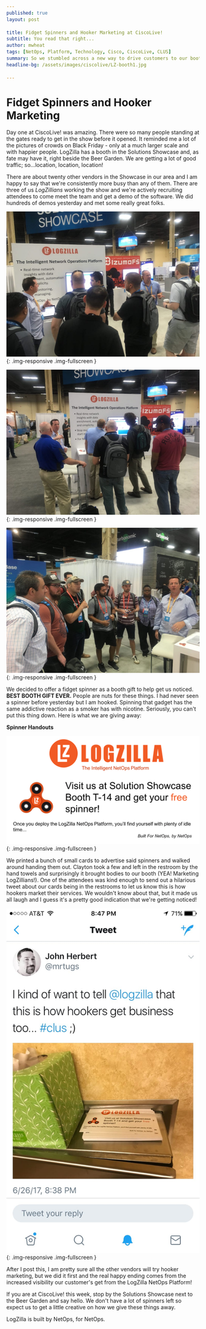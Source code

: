 ```yaml
---
published: true
layout: post

title: Fidget Spinners and Hooker Marketing at CiscoLive!
subtitle: You read that right...
author: mwheat
tags: [NetOps, Platform, Technology, Cisco, CiscoLive, CLUS]
summary: So we stumbled across a new way to drive customers to our booth...
headline-bg: /assets/images/ciscolive/LZ-booth1.jpg

---
```


# Fidget Spinners and Hooker Marketing
Day one at CiscoLive! was amazing.  There were so many people standing at the gates ready to get in the show before it opened. It reminded me a lot of the pictures of crowds on Black Friday - only at a much larger scale and with happier people. LogZilla has a booth in the Solutions Showcase and, as fate may have it, right beside the Beer Garden. We are getting a lot of good traffic; so...location, location, location!

There are about twenty other vendors in the Showcase in our area and I am happy to say that we're consistently more busy than any of them. There are three of us *LogZillians* working the show and we're actively recruiting attendees to come meet the team and get a demo of the software. We did hundreds of demos yesterday and met some really great folks. 

![LZ-Booth2](/assets/images/ciscolive/LZ-booth2.jpg){: .img-responsive .img-fullscreen }

![LZ-Booth3](/assets/images/ciscolive/LZ-booth3.jpg){: .img-responsive .img-fullscreen }

![LZ-Booth4](/assets/images/ciscolive/LZ-booth4.jpg){: .img-responsive .img-fullscreen }



We decided to offer a fidget spinner as a booth gift to help get us noticed. **BEST BOOTH GIFT EVER.**  People are nuts for these things. I had never seen a spinner before yesterday but I am hooked.  Spinning that gadget has the same addictive reaction as a smoker has with nicotine. Seriously, you can't put this thing down. Here is what we are giving away:

**Spinner Handouts**

![LZ-Spinner](/assets/images/ciscolive/fidget-flyer.png){: .img-responsive .img-fullscreen }

We printed a bunch of small cards to advertise said spinners and walked around handing them out. Clayton took a few and left in the restroom by the hand towels and surprisingly it brought bodies to our booth (YEA! Marketing LogZillians!). One of the attendees was kind enough to send out a hilarious tweet about our cards being in the restrooms to let us know this is how hookers market their services. We wouldn't know about that, but it made us all laugh and I guess it's a pretty good indication that we're getting noticed!

![Hooker-Marketing](/assets/images/ciscolive/hooker-marketing.jpg){: .img-responsive .img-fullscreen }

After I post this, I am pretty sure all the other vendors will try hooker marketing, but we did it first and the real happy ending comes from the increased visibility our customer's get from the LogZilla NetOps Platform!

If you are at CiscoLive! this week, stop by the Solutions Showcase next to the Beer Garden and say hello.  We don't have a lot of spinners left so expect us to get a little creative on how we give these things away.  


LogZilla is built by NetOps, for NetOps. 
